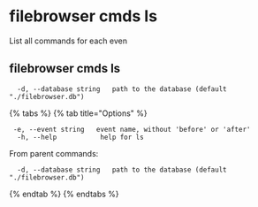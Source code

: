 # filebrowser cmds ls

List all commands for each even

## filebrowser cmds ls

```text
  -d, --database string   path to the database (default "./filebrowser.db")
```

{% tabs %}
{% tab title="Options" %}
```text
 -e, --event string   event name, without 'before' or 'after'
  -h, --help           help for ls
```

From parent commands:

```text
  -d, --database string   path to the database (default "./filebrowser.db")
```
{% endtab %}
{% endtabs %}

